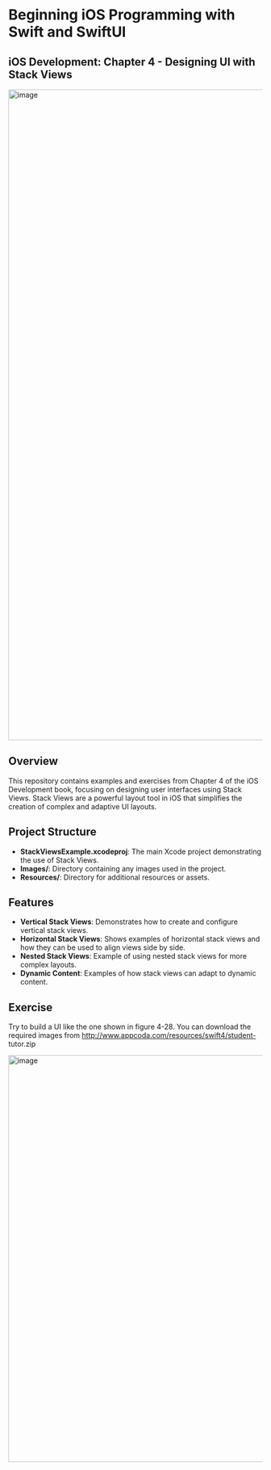 # Beginning iOS Programming with Swift and SwiftUI

## iOS Development: Chapter 4 - Designing UI with Stack Views

<img width="1289" alt="image" src="https://github.com/user-attachments/assets/6e812c0d-4e9c-424c-ae75-7677d4e8d1c5">

## Overview

This repository contains examples and exercises from Chapter 4 of the iOS Development book, focusing on designing user interfaces using Stack Views. Stack Views are a powerful layout tool in iOS that simplifies the creation of complex and adaptive UI layouts.

## Project Structure

- **StackViewsExample.xcodeproj**: The main Xcode project demonstrating the use of Stack Views.
- **Images/**: Directory containing any images used in the project.
- **Resources/**: Directory for additional resources or assets.

## Features

- **Vertical Stack Views**: Demonstrates how to create and configure vertical stack views.
- **Horizontal Stack Views**: Shows examples of horizontal stack views and how they can be used to align views side by side.
- **Nested Stack Views**: Example of using nested stack views for more complex layouts.
- **Dynamic Content**: Examples of how stack views can adapt to dynamic content.

## Exercise

Try to build a UI like the one shown in figure 4-28. You can download the required images from http://www.appcoda.com/resources/swift4/student- tutor.zip

<img width="806" alt="image" src="https://github.com/user-attachments/assets/94e36354-735e-4237-9286-3e015d12c265">
